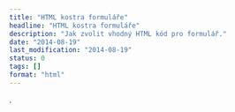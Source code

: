 ```yaml
---
title: "HTML kostra formuláře"
headline: "HTML kostra formuláře"
description: "Jak zvolit vhodný HTML kód pro formulář."
date: "2014-08-19"
last_modification: "2014-08-19"
status: 0
tags: []
format: "html"
---
```


.